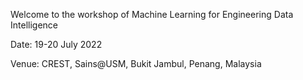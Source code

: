 Welcome to the workshop of
Machine Learning for Engineering Data Intelligence

Date: 19-20 July 2022

Venue: CREST, Sains@USM, Bukit Jambul, Penang, Malaysia


